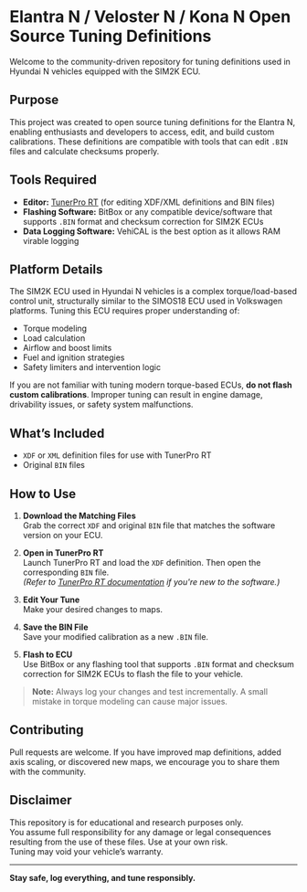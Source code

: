 # Elantra N / Veloster N / Kona N Open Source Tuning Definitions

Welcome to the community-driven repository for tuning definitions used in Hyundai N vehicles equipped with the SIM2K ECU.

## Purpose

This project was created to open source tuning definitions for the Elantra N, enabling enthusiasts and developers to access, edit, and build custom calibrations. These definitions are compatible with tools that can edit `.BIN` files and calculate checksums properly.

## Tools Required

- **Editor:** [TunerPro RT](http://www.tunerpro.net/) (for editing XDF/XML definitions and BIN files)
- **Flashing Software:** BitBox or any compatible device/software that supports `.BIN` format and checksum correction for SIM2K ECUs
- **Data Logging Software:** VehiCAL is the best option as it allows RAM virable logging


## Platform Details

The SIM2K ECU used in Hyundai N vehicles is a complex torque/load-based control unit, structurally similar to the SIMOS18 ECU used in Volkswagen platforms. Tuning this ECU requires proper understanding of:

- Torque modeling
- Load calculation
- Airflow and boost limits
- Fuel and ignition strategies
- Safety limiters and intervention logic

If you are not familiar with tuning modern torque-based ECUs, **do not flash custom calibrations**. Improper tuning can result in engine damage, drivability issues, or safety system malfunctions.

## What’s Included

- `XDF` or `XML` definition files for use with TunerPro RT
- Original `BIN` files

## How to Use

1. **Download the Matching Files**  
   Grab the correct `XDF` and original `BIN` file that matches the software version on your ECU.

2. **Open in TunerPro RT**  
   Launch TunerPro RT and load the `XDF` definition. Then open the corresponding `BIN` file.  
   *(Refer to [TunerPro RT documentation](http://www.tunerpro.net/help/) if you're new to the software.)*

3. **Edit Your Tune**  
   Make your desired changes to maps.

4. **Save the BIN File**  
   Save your modified calibration as a new `.BIN` file.

5. **Flash to ECU**  
   Use BitBox or any flashing tool that supports `.BIN` format and checksum correction for SIM2K ECUs to flash the file to your vehicle.

> **Note:** Always log your changes and test incrementally. A small mistake in torque modeling can cause major issues.

## Contributing

Pull requests are welcome. If you have improved map definitions, added axis scaling, or discovered new maps, we encourage you to share them with the community.

## Disclaimer

This repository is for educational and research purposes only.  
You assume full responsibility for any damage or legal consequences resulting from the use of these files. Use at your own risk.  
Tuning may void your vehicle’s warranty.

---

**Stay safe, log everything, and tune responsibly.**
